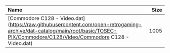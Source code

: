 |Name|Size|
|:---|---:|
|[Commodore C128 - Video.dat](https://raw.githubusercontent.com/open-retrogaming-archive/dat-catalog/main/root/basic/TOSEC-PIX/Commodore/C128/Video/Commodore C128 - Video.dat)|1005|
